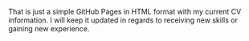 That is just a simple GitHub Pages in HTML format with my current CV information. 
I will keep it updated in regards to receiving new skills or gaining new experience.
